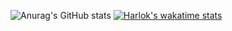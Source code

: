 ![Anurag's GitHub stats](https://github-readme-stats.vercel.app/api?username=irfanarfianto&show_icons=true&theme=radical)
[![Harlok's wakatime stats](https://github-readme-stats.vercel.app/api/wakatime?username=Harlok)](https://github.com/irfanarfianto/github-readme-stats)
